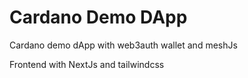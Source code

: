 # Cardano Demo DApp
Cardano demo dApp with web3auth wallet and meshJs

Frontend with NextJs and tailwindcss
